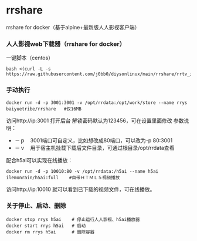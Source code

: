 # rrshare
 rrshare for docker（基于alpine+最新版人人影视客户端）

### 人人影视web下载器（rrshare for docker）

一键脚本（centos）
```
bash <(curl -L -s https://raw.githubusercontent.com/j0bb0/diysonlinux/main/rrshare/rrtv_install.sh)
```

### 手动执行
```
docker run -d -p 3001:3001 -v /opt/rrdata:/opt/work/store --name rrys baiyuetribe/rrshare   #仅16MB
```
访问http://ip:3001 打开后台 解锁密码默认为123456，可在设置里面修改
参数说明：
- －ｐ　3001端口可自定义，比如想改成80端口，可以改为-p 80:3001
- －ｖ　用于宿主机挂载下载后文件目录，可通过根目录/opt/rrdata查看

配合h5ai可以实现在线播放：
```
docker run -d -p 10010:80 -v /opt/rrdata:/h5ai --name h5ai ilemonrain/h5ai:full    #自带ＨＴＭＬ５视频播放
```
访问http://ip:10010 就可以看到已下载的视频文件，可在线播放。

### 关于停止、启动、删除
```
docker stop rrys h5ai    # 停止运行人人影视、h5ai播放器
docker start rrys h5ai   # 启动
docker rm rrys h5ai      # 删除容器
```

